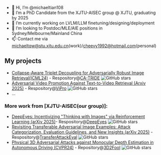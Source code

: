 - 👋 Hi, I’m @michaeltian108
- 👀 I’m a PhD Candidate from the XJTU-AISEC group @ XJTU, graduating by 2025
- 🌱 I’m currently working on LVLM/LLM finetuning/designing/deployment
- 💞️ I’m looking to Postdoc/MLE/AIE positions in Sydney/Melbourne/Mainland China
- 📫 Contact me via michaeltqw@stu.xjtu.edu.cn(work)/cheevy1992@hotmail.com(personal)

## My projects
- [Collapse-Aware Triplet Decoupling for Adversarially Robust Image Retrieval(ICML24)](https://arxiv.org/abs/2312.07364) - Respository@[CA-TRIDE](https://github.com/michaeltian108/CA-TRIDE) ![GitHub stars](https://img.shields.io/github/stars/michaeltian108/CA-TRIDE)
- [Adversarial Video Promotion Against Text-to-Video Retrieval (Arxiv 2025)](https://arxiv.org/abs/2508.06964) - Respository@[ViPro](https://github.com/michaeltian108/ViPro) ![GitHub stars](https://img.shields.io/github/stars/michaeltian108/ViPro)
- ...

### More work from [XJTU-AISEC(our group)]:
- [DeepEyes: Incentivizing "Thinking with Images" via Reinforcement Learning (arXiv 2025)](https://arxiv.org/abs/2505.14362)- Respository@[DeepEyes](https://github.com/Visual-Agent/DeepEyes) ![GitHub stars](https://img.shields.io/github/stars/Visual-Agent/DeepEyes)
- [Revisiting Transferable Adversarial Image Examples: Attack Categorization, Evaluation Guidelines, and New Insights (arXiv 2025)](https://arxiv.org/abs/2310.11850) - Respository@[TransferAttackEval](https://github.com/ZhengyuZhao/TransferAttackEval) ![GitHub stars](https://img.shields.io/github/stars/ZhengyuZhao/TransferAttackEval)
- [Physical 3D Adversarial Attacks against Monocular Depth Estimation in Autonomous Driving (CVPR24)](http://arxiv.org/abs/2403.17301) - Repository@[3D2Fool](https://github.com/Gandolfczjh/3D2Fool) ![GitHub stars](https://img.shields.io/github/stars/Gandolfczjh/3D2Fool)
